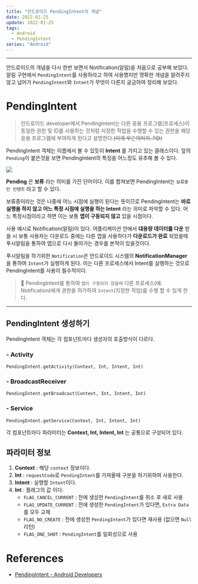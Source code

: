 ```yaml
---
title: "안드로이드 PendingIntent의 개념"
date: 2022-01-25
update: 2022-01-25
tags:
  - Android
  - PendingIntent
series: "Android"
---
```

- - -
안드로이드의 개념을 다시 한번 보면서 Notification(알림)을 처음으로 공부해 보았다. 알림 구현에서 `PendingIntent`를 사용하라고 하여 사용했지만 명확한 개념을 알려주지 않고 넘어가 `PendingIntent`와 `Intent`가 무엇이 다른지 궁금하여 정리해 보았다.

# PendingIntent
 > 안드로이드 developer에서 PendingIntent는 다른 응용 프로그램(프로세스)이 동일한 권한 및 ID를 사용하는 것처럼 지정한 작업을 수행할 수 있는 권한을 해당 응용 프로그램에 부여하게 된다고 설명한다.~~(이게 무슨의미지..?😅)~~

PendingIntent 객체는 이름에서 볼 수 있듯이 __Intent__ 를 가지고 있는 클래스이다. 앞의 `Pending`이 붙은것을 보면 PendingIntent의 특징을 어느정도 유추해 볼 수 있다.

<img src="https://user-images.githubusercontent.com/63226023/150944701-1b6b8e8c-bab9-428e-8f7a-9524222e2e34.png" >


__Pending__ 은 __보류__ 라는 의미를 가진 단어이다. 이를 합쳐보면 PendingIntent는 `보류중인 인텐트` 라고 할 수 있다.

보류중이라는 것은 나중에 어느 시점에 실행이 된다는 뜻이므로 PendingIntent는 __바로 실행을 하지 않고 어느 특정 시점에 실행을 하는 Intent__ 라는 의미로 파악할 수 있다. 어느 특정시점이라고 하면 이는 보통 __앱이 구동되지 않고__ 있을 시점이다. 

사용 예시로 Notification(알림)이 있다. 어플리케이션 안에서 __대용량 데이터를 다운__ 받을 시 보통 사용자는 다운로드 중에는 다른 앱을 사용하다가 __다운로드가 완료__ 되었을때 푸시알림을 통하여 앱으로 다시 돌아가는 경우를 본적이 있을것이다. 

푸시알림을 하기위한 `Notification`은 안드로이드 시스템의 __NotificationManager__ 을 통하여 `Intent`가 실행하게 된다. 이는 다른 프로세스에서 Intent를 실행하는 것으로 PendingIntent를 사용이 필수적이다.

> 🔔 PendingIntent를 통하여 `앱이 구동되지 않을때` 다른 프로세스(예: Notification)에게 권한을 허가하여 `Intent`(지정한 작업)를 수행 할 수 있게 한다.

- - -
## PendingIntent 생성하기
PendingIntent 객체는 각 컴포넌트마다 생성자의 호출방식이 다르다.

### - Activity
 ```PendingIntent.getActivity(Context, Int, Intent, Int)```

### - BroadcastReceiver
 ```PendingIntent.getBroadcast(Context, Int, Intent, Int)```

### - Service
 ```PendingIntent.getService(Context, Int, Intent, Int)```


각 컴포넌트마다 파라미터는 __Context, Int, Intent, Int__ 는 공통으로 구성되어 있다.

## 파라미터 정보
1. __Context__ : 해당 `context` 정보이다.
2. __Int__ : `requestCode`로 `PendingIntent`를 가져올때 구분을 하기위하여 사용한다.
3. __Intent__ : 실행할 `Intent`이다.
4. __Int__ : 플래그의 값 이다.
    - `FLAG_CANCEL_CURRENT` : 전에 생성한 `PendingIntent`를 취소 후 새로 사용
    - `FLAG_UPDATE_CURRENT` : 전에 생성한 `PendingIntent`가 있다면, `Extra Data` 를 모두 교체
    - `FLAG_NO_CREATE` : 전에 생성한 `PendingIntent`가 있다면 재사용 (없으면 `Null` 리턴)
    - `FLAG_ONE_SHOT` : `PendingIntent`를 일회성으로 사용

# References
- [PendingIntent - Android Developers](https://developer.android.com/reference/android/app/PendingIntent)